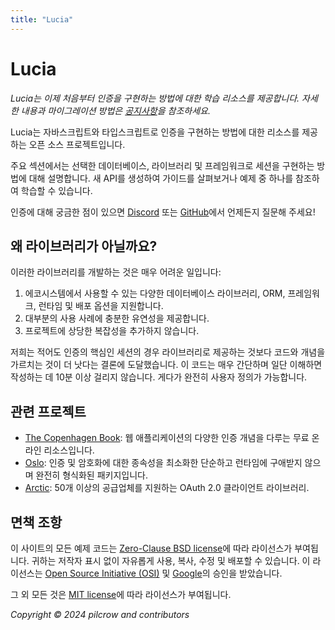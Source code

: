 ```yaml
---
title: "Lucia"
---
```


# Lucia

_Lucia는 이제 처음부터 인증을 구현하는 방법에 대한 학습 리소스를 제공합니다. 자세한 내용과 마이그레이션 방법은 [공지사항](https://github.com/lucia-auth/lucia/discussions/1714)을 참조하세요._

Lucia는 자바스크립트와 타입스크립트로 인증을 구현하는 방법에 대한 리소스를 제공하는 오픈 소스 프로젝트입니다.

주요 섹션에서는 선택한 데이터베이스, 라이브러리 및 프레임워크로 세션을 구현하는 방법에 대해 설명합니다. 새 API를 생성하여 가이드를 살펴보거나 예제 중 하나를 참조하여 학습할 수 있습니다.

인증에 대해 궁금한 점이 있으면 [Discord](https://discord.com/invite/PwrK3kpVR3) 또는 [GitHub](https://github.com/lucia-auth/lucia/discussions)에서 언제든지 질문해 주세요!

## 왜 라이브러리가 아닐까요?

이러한 라이브러리를 개발하는 것은 매우 어려운 일입니다:

1. 에코시스템에서 사용할 수 있는 다양한 데이터베이스 라이브러리, ORM, 프레임워크, 런타임 및 배포 옵션을 지원합니다.
2. 대부분의 사용 사례에 충분한 유연성을 제공합니다.
3. 프로젝트에 상당한 복잡성을 추가하지 않습니다.

저희는 적어도 인증의 핵심인 세션의 경우 라이브러리로 제공하는 것보다 코드와 개념을 가르치는 것이 더 낫다는 결론에 도달했습니다. 이 코드는 매우 간단하며 일단 이해하면 작성하는 데 10분 이상 걸리지 않습니다. 게다가 완전히 사용자 정의가 가능합니다.

## 관련 프로젝트

- [The Copenhagen Book](https://thecopenhagenbook.com): 웹 애플리케이션의 다양한 인증 개념을 다루는 무료 온라인 리소스입니다.
- [Oslo](https://oslojs.dev): 인증 및 암호화에 대한 종속성을 최소화한 단순하고 런타임에 구애받지 않으며 완전히 형식화된 패키지입니다.
- [Arctic](https://arcticjs.dev): 50개 이상의 공급업체를 지원하는 OAuth 2.0 클라이언트 라이브러리.

## 면책 조항

이 사이트의 모든 예제 코드는 [Zero-Clause BSD license](https://github.com/lucia-auth/lucia/blob/main/LICENSE-0BSD)에 따라 라이선스가 부여됩니다. 귀하는 저작자 표시 없이 자유롭게 사용, 복사, 수정 및 배포할 수 있습니다. 이 라이선스는 [Open Source Initiative (OSI)](https://opensource.org/license/0bsd) 및 [Google](https://opensource.google/documentation/reference/patching#forbidden)의 승인을 받았습니다.

그 외 모든 것은 [MIT license](https://github.com/lucia-auth/lucia/blob/main/LICENSE-MIT)에 따라 라이선스가 부여됩니다.

_Copyright © 2024 pilcrow and contributors_
